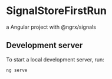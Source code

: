 # SignalStoreFirstRun

a Angular project with @ngrx/signals 

## Development server

To start a local development server, run:

```bash
ng serve
```